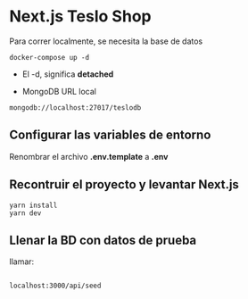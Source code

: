 # Next.js Teslo Shop

Para correr localmente, se necesita la base de datos

```
docker-compose up -d
```

- El -d, significa **detached**

- MongoDB URL local

```
mongodb://localhost:27017/teslodb
```

## Configurar las variables de entorno

Renombrar el archivo **.env.template** a **.env**

## Recontruir el proyecto y levantar Next.js

```
yarn install
yarn dev
```

## Llenar la BD con datos de prueba

llamar:

```

localhost:3000/api/seed

```
